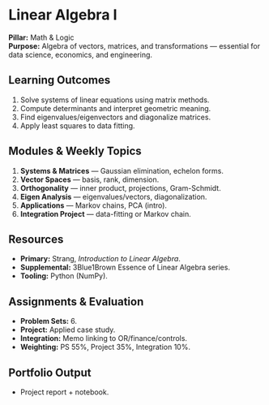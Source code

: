 # Linear Algebra I
**Pillar:** Math & Logic  
**Purpose:** Algebra of vectors, matrices, and transformations — essential for data science, economics, and engineering.

## Learning Outcomes
1. Solve systems of linear equations using matrix methods.
2. Compute determinants and interpret geometric meaning.
3. Find eigenvalues/eigenvectors and diagonalize matrices.
4. Apply least squares to data fitting.

## Modules & Weekly Topics
1. **Systems & Matrices** — Gaussian elimination, echelon forms.
2. **Vector Spaces** — basis, rank, dimension.
3. **Orthogonality** — inner product, projections, Gram-Schmidt.
4. **Eigen Analysis** — eigenvalues/vectors, diagonalization.
5. **Applications** — Markov chains, PCA (intro).
6. **Integration Project** — data-fitting or Markov chain.

## Resources
- **Primary:** Strang, *Introduction to Linear Algebra*.
- **Supplemental:** 3Blue1Brown Essence of Linear Algebra series.
- **Tooling:** Python (NumPy).

## Assignments & Evaluation
- **Problem Sets:** 6.
- **Project:** Applied case study.
- **Integration:** Memo linking to OR/finance/controls.
- **Weighting:** PS 55%, Project 35%, Integration 10%.

## Portfolio Output
- Project report + notebook.
